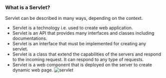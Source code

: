 ### What is a Servlet?
Servlet can be described in many ways, depending on the context.

* Servlet is a technology i.e. used to create web application.
* Servlet is an API that provides many interfaces and classes including documentations.
* Servlet is an interface that must be implemented for creating any servlet.
* Servlet is a class that extend the capabilities of the servers and respond to the incoming request. It can respond to any type of requests.
* Servlet is a web component that is deployed on the server to create dynamic web page.
![servlet](../images/servlet.JPG)